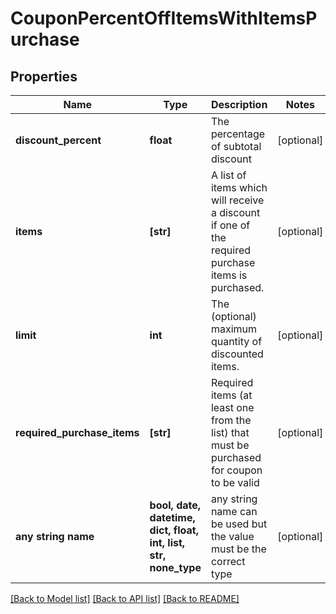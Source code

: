 # CouponPercentOffItemsWithItemsPurchase


## Properties
Name | Type | Description | Notes
------------ | ------------- | ------------- | -------------
**discount_percent** | **float** | The percentage of subtotal discount | [optional] 
**items** | **[str]** | A list of items which will receive a discount if one of the required purchase items is purchased. | [optional] 
**limit** | **int** | The (optional) maximum quantity of discounted items. | [optional] 
**required_purchase_items** | **[str]** | Required items (at least one from the list) that must be purchased for coupon to be valid | [optional] 
**any string name** | **bool, date, datetime, dict, float, int, list, str, none_type** | any string name can be used but the value must be the correct type | [optional]

[[Back to Model list]](../README.md#documentation-for-models) [[Back to API list]](../README.md#documentation-for-api-endpoints) [[Back to README]](../README.md)


